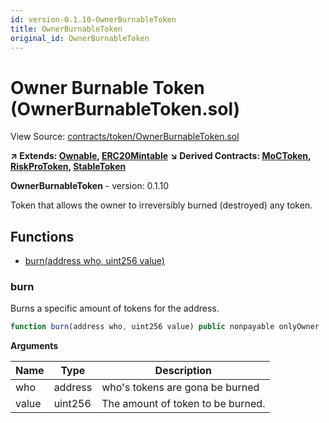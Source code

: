 ```yaml
---
id: version-0.1.10-OwnerBurnableToken
title: OwnerBurnableToken
original_id: OwnerBurnableToken
---
```


# Owner Burnable Token (OwnerBurnableToken.sol)

View Source: [contracts/token/OwnerBurnableToken.sol](../../contracts/token/OwnerBurnableToken.sol)

**↗ Extends: [Ownable](Ownable.md), [ERC20Mintable](ERC20Mintable.md)**
**↘ Derived Contracts: [MoCToken](MoCToken.md), [RiskProToken](RiskProToken.md), [StableToken](StableToken.md)**

**OwnerBurnableToken** - version: 0.1.10

Token that allows the owner to irreversibly burned (destroyed) any token.

## Functions

- [burn(address who, uint256 value)](#burn)

### burn

Burns a specific amount of tokens for the address.

```js
function burn(address who, uint256 value) public nonpayable onlyOwner 
```

**Arguments**

| Name        | Type           | Description  |
| ------------- |------------- | -----|
| who | address | who's tokens are gona be burned | 
| value | uint256 | The amount of token to be burned. | 

